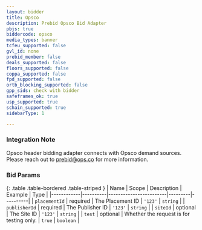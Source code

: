 ```yaml
---
layout: bidder
title: Opsco
description: Prebid Opsco Bid Adapter
pbjs: true
biddercode: opsco
media_types: banner
tcfeu_supported: false
gvl_id: none
prebid_member: false
deals_supported: false
floors_supported: false
coppa_supported: false
fpd_supported: false
ortb_blocking_supported: false
gpp_sids: check with bidder
safeframes_ok: true
usp_supported: true
schain_supported: true
sidebarType: 1

---
```


### Integration Note

Opsco header bidding adapter connects with Opsco demand sources. Please reach out to <prebid@ops.co> for more information.

### Bid Params

{: .table .table-bordered .table-striped }
| Name       | Scope    | Description            | Example | Type     |
|------------|----------|------------------------|---------|----------|
| `placementId` | required | The Placement ID | `'123'` | `string` |
| `publisherId` | required | The Publisher ID | `'123'` | `string` |
| `siteId` | optional | The Site ID | `'123'` | `string` |
| `test` | optional | Whether the request is for testing only. | `true` | `boolean` |

